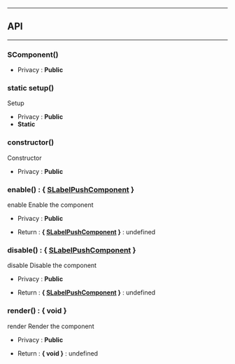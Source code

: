 


-----------------------------
## API
-----------------------------

### SComponent()

- Privacy : **Public**




### static setup()
Setup
- Privacy : **Public**
- **Static**



### constructor()
Constructor
- Privacy : **Public**




### enable() : { [SLabelPushComponent](/data/web/sugar/repo/src/components/SLabelPushComponent/js/SLabelPushComponent.js) }
enable
Enable the component
- Privacy : **Public**

- Return : **{ [SLabelPushComponent](/data/web/sugar/repo/src/components/SLabelPushComponent/js/SLabelPushComponent.js) }** : undefined


### disable() : { [SLabelPushComponent](/data/web/sugar/repo/src/components/SLabelPushComponent/js/SLabelPushComponent.js) }
disable
Disable the component
- Privacy : **Public**

- Return : **{ [SLabelPushComponent](/data/web/sugar/repo/src/components/SLabelPushComponent/js/SLabelPushComponent.js) }** : undefined


### render() : { void }
render
Render the component
- Privacy : **Public**

- Return : **{ void }** : undefined



